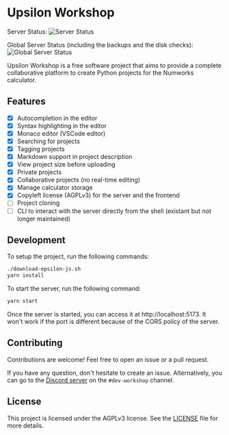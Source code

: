 # Upsilon Workshop

Server Status:
![Server Status](https://healthchecks.io/badge/120fbda1-0064-4090-9de9-8e5d979e84bf/OTdARQCd-2/Server.svg)

Global Server Status (including the backups and the disk checks):
![Global Server Status](https://healthchecks.io/badge/120fbda1-0064-4090-9de9-8e5d979e84bf/0qNkKR3z-2.svg)

Upsilon Workshop is a free software project that aims to provide a complete
collaborative platform to create Python projects for the Numworks calculator.

## Features

- [x] Autocompletion in the editor
- [x] Syntax highlighting in the editor
- [x] Monaco editor (VSCode editor)
- [x] Searching for projects
- [x] Tagging projects
- [x] Markdown support in project description
- [x] View project size before uploading
- [x] Private projects
- [x] Collaborative projects (no real-time editing)
- [x] Manage calculator storage
- [x] Copyleft license (AGPLv3) for the server and the frontend
- [ ] Project cloning
- [ ] CLI to interact with the server directly from the shell (existant but not
      longer maintained)

## Development

To setup the project, run the following commands:

```bash
./download-epsilon-js.sh
yarn install
```

To start the server, run the following command:

```bash
yarn start
```

Once the server is started, you can access it at http://localhost:5173. It won't
work if the port is different because of the CORS policy of the server.

## Contributing

Contributions are welcome! Feel free to open an issue or a pull request.

If you have any question, don't hesitate to create an issue.
Alternatively, you can go to the [Discord server](https://discord.gg/JpmjSH3) on
the `#dev-workshop` channel.

## License

This project is licensed under the AGPLv3 license. See the [LICENSE](LICENSE)
file for more details.
